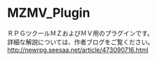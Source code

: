 # MZMV_Plugin

ＲＰＧツクールＭＺおよびＭＶ用のプラグインです。<br>
詳細な解説については、作者ブログをご覧ください。<br>
http://newrpg.seesaa.net/article/473090716.html
